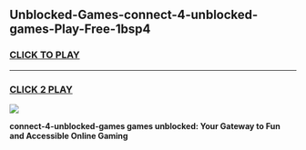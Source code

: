 
## Unblocked-Games-connect-4-unblocked-games-Play-Free-1bsp4
<h3>
<a href="https://premium76.site?title=connect-4-unblocked-games&ref=23A">CLICK TO PLAY</a></h3>
<hr>

<h3>
<a href="https://premium76.site?title=connect-4-unblocked-games&ref=23A">CLICK 2 PLAY</a>
  
</h3>

<a href="https://premium76.site?title=connect-4-unblocked-games&ref=23A"><img src="https://clearcache.store/games.png"></a>


**connect-4-unblocked-games games unblocked: Your Gateway to Fun and Accessible Online Gaming**
